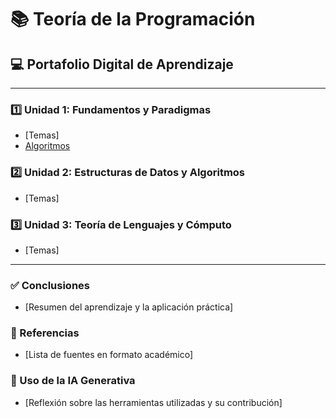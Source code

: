 # 📚 Teoría de la Programación
## 💻 Portafolio Digital de Aprendizaje

---

### 1️⃣ Unidad 1: Fundamentos y Paradigmas
* [Temas]
* [Algoritmos](unida1index.md)
### 2️⃣ Unidad 2: Estructuras de Datos y Algoritmos
* [Temas]

### 3️⃣ Unidad 3: Teoría de Lenguajes y Cómputo
* [Temas]

---

### ✅ Conclusiones
* [Resumen del aprendizaje y la aplicación práctica]

### 🔗 Referencias
* [Lista de fuentes en formato académico]

### 🤖 Uso de la IA Generativa
* [Reflexión sobre las herramientas utilizadas y su contribución]
